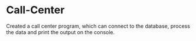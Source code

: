 # Call-Center
Created a call center program, which can connect to the database, process the data and print the output on the console. 
